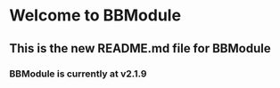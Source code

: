 # Welcome to BBModule #

## This is the new README.md file for BBModule ##

### BBModule is currently at v2.1.9 ###
